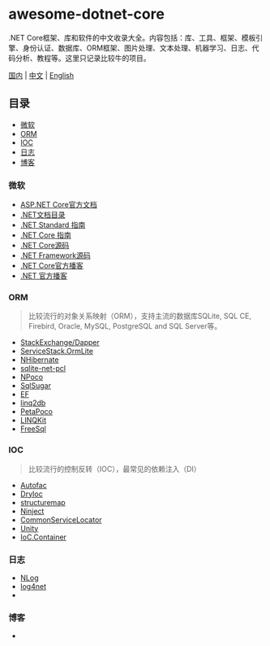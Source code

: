 # awesome-dotnet-core
.NET Core框架、库和软件的中文收录大全。内容包括：库、工具、框架、模板引擎、身份认证、数据库、ORM框架、图片处理、文本处理、机器学习、日志、代码分析、教程等。这里只记录比较牛的项目。
  
[国内](README_CN.md)  | [中文](README.md)  | [English](README_EN.md) 

## 目录
* [微软](#微软)
* [ORM](#ORM)
* [IOC](#IOC)
* [日志](#日志)
* [博客](#博客)

### 微软
* [ASP.NET Core官方文档](https://docs.microsoft.com/zh-cn/aspnet/core/?view=aspnetcore-3.1)
* [.NET文档目录](https://docs.microsoft.com/zh-cn/dotnet/welcome)
* [.NET Standard 指南](https://docs.microsoft.com/zh-cn/dotnet/standard/)
* [.NET Core 指南](https://docs.microsoft.com/zh-cn/dotnet/core/)
* [.NET Core源码](https://github.com/aspnet/AspNetCore)
* [.NET Framework源码](https://referencesource.microsoft.com/)
* [.NET Core官方播客](https://devblogs.microsoft.com/dotnet/tag/net-core/)
* [.NET 官方播客](https://devblogs.microsoft.com/dotnet/)

### ORM
> 比较流行的对象关系映射（ORM），支持主流的数据库SQLite, SQL CE, Firebird, Oracle, MySQL, PostgreSQL and SQL Server等。
* [StackExchange/Dapper](https://github.com/StackExchange/Dapper)
* [ServiceStack.OrmLite](https://github.com/ServiceStack/ServiceStack.OrmLite)
* [NHibernate](https://github.com/nhibernate/nhibernate-core)
* [sqlite-net-pcl](https://github.com/praeclarum/sqlite-net)
* [NPoco](https://github.com/schotime/NPoco)
* [SqlSugar](https://github.com/sunkaixuan/SqlSugar) 
* [EF](https://github.com/aspnet/EntityFrameworkCore)
* [linq2db](https://github.com/linq2db/linq2db)
* [PetaPoco](https://github.com/CollaboratingPlatypus/PetaPoco)
* [LINQKit](https://github.com/scottksmith95/LINQKit)
* [FreeSql](https://github.com/2881099/FreeSql)

### IOC
> 比较流行的控制反转（IOC），最常见的依赖注入（DI）
* [Autofac](https://github.com/autofac/Autofac)
* [DryIoc](https://github.com/dadhi/DryIoc)
* [structuremap](https://github.com/structuremap/structuremap)
* [Ninject](https://github.com/ninject/ninject)
* [CommonServiceLocator](https://github.com/unitycontainer/commonservicelocator)
* [Unity](https://github.com/unitycontainer/unity)
* [IoC.Container](https://github.com/DevTeam/IoCContainer/)

### 日志
* [NLog](https://github.com/NLog/NLog/)
* [log4net](https://github.com/apache/logging-log4net/)
* 

### 博客
* []()














